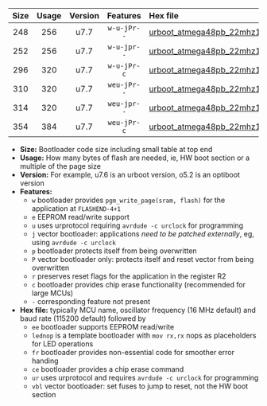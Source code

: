 |Size|Usage|Version|Features|Hex file|
|:-:|:-:|:-:|:-:|:--|
|248|256|u7.7|`w-u-jPr--`|[urboot_atmega48pb_22mhz1184_460800bps_lednop_ur_vbl.hex](https://raw.githubusercontent.com/stefanrueger/urboot.hex/main/mcus/atmega48pb/fcpu_22mhz1184/460800_bps/urboot_atmega48pb_22mhz1184_460800bps_lednop_ur_vbl.hex)|
|252|256|u7.7|`w-u-jpr--`|[urboot_atmega48pb_22mhz1184_460800bps_lednop_fr_ur_vbl.hex](https://raw.githubusercontent.com/stefanrueger/urboot.hex/main/mcus/atmega48pb/fcpu_22mhz1184/460800_bps/urboot_atmega48pb_22mhz1184_460800bps_lednop_fr_ur_vbl.hex)|
|296|320|u7.7|`w-u-jPr-c`|[urboot_atmega48pb_22mhz1184_460800bps_lednop_fr_ce_ur_vbl.hex](https://raw.githubusercontent.com/stefanrueger/urboot.hex/main/mcus/atmega48pb/fcpu_22mhz1184/460800_bps/urboot_atmega48pb_22mhz1184_460800bps_lednop_fr_ce_ur_vbl.hex)|
|310|320|u7.7|`weu-jPr--`|[urboot_atmega48pb_22mhz1184_460800bps_ee_lednop_ur_vbl.hex](https://raw.githubusercontent.com/stefanrueger/urboot.hex/main/mcus/atmega48pb/fcpu_22mhz1184/460800_bps/urboot_atmega48pb_22mhz1184_460800bps_ee_lednop_ur_vbl.hex)|
|314|320|u7.7|`weu-jpr--`|[urboot_atmega48pb_22mhz1184_460800bps_ee_lednop_fr_ur_vbl.hex](https://raw.githubusercontent.com/stefanrueger/urboot.hex/main/mcus/atmega48pb/fcpu_22mhz1184/460800_bps/urboot_atmega48pb_22mhz1184_460800bps_ee_lednop_fr_ur_vbl.hex)|
|354|384|u7.7|`weu-jPr-c`|[urboot_atmega48pb_22mhz1184_460800bps_ee_lednop_fr_ce_ur_vbl.hex](https://raw.githubusercontent.com/stefanrueger/urboot.hex/main/mcus/atmega48pb/fcpu_22mhz1184/460800_bps/urboot_atmega48pb_22mhz1184_460800bps_ee_lednop_fr_ce_ur_vbl.hex)|

- **Size:** Bootloader code size including small table at top end
- **Usage:** How many bytes of flash are needed, ie, HW boot section or a multiple of the page size
- **Version:** For example, u7.6 is an urboot version, o5.2 is an optiboot version
- **Features:**
  + `w` bootloader provides `pgm_write_page(sram, flash)` for the application at `FLASHEND-4+1`
  + `e` EEPROM read/write support
  + `u` uses urprotocol requiring `avrdude -c urclock` for programming
  + `j` vector bootloader: applications *need to be patched externally*, eg, using `avrdude -c urclock`
  + `p` bootloader protects itself from being overwritten
  + `P` vector bootloader only: protects itself and reset vector from being overwritten
  + `r` preserves reset flags for the application in the register R2
  + `c` bootloader provides chip erase functionality (recommended for large MCUs)
  + `-` corresponding feature not present
- **Hex file:** typically MCU name, oscillator frequency (16 MHz default) and baud rate (115200 default) followed by
  + `ee` bootloader supports EEPROM read/write
  + `lednop` is a template bootloader with `mov rx,rx` nops as placeholders for LED operations
  + `fr` bootloader provides non-essential code for smoother error handing
  + `ce` bootloader provides a chip erase command
  + `ur` uses urprotocol and requires `avrdude -c urclock` for programming
  + `vbl` vector bootloader: set fuses to jump to reset, not the HW boot section
